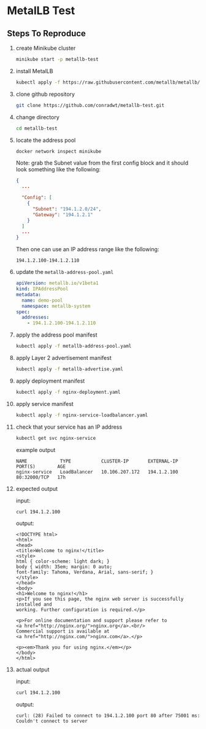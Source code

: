 # MetalLB Test

## Steps To Reproduce

1.  create Minikube cluster

    ```zsh
    minikube start -p metallb-test
    ```

2.  install MetalLB

    ```zsh
    kubectl apply -f https://raw.githubusercontent.com/metallb/metallb/v0.14.5/config/manifests/metallb-native.yaml
    ```

3.  clone github repository

    ```zsh
    git clone https://github.com/conradwt/metallb-test.git
    ```

4.  change directory

    ```zsh
    cd metallb-test
    ```

5.  locate the address pool

    ```zsh
    docker network inspect minikube
    ```

    Note: grab the Subnet value from the first config block and it should
    look something like the following:

    ```json
    {
      ...

      "Config": [
        {
          "Subnet": "194.1.2.0/24",
          "Gateway": "194.1.2.1"
        }
      ]
      ...
    }
    ```

    Then one can use an IP address range like the following:

    ```
    194.1.2.100-194.1.2.110
    ```

6.  update the `metallb-address-pool.yaml`

    ```yaml
    apiVersion: metallb.io/v1beta1
    kind: IPAddressPool
    metadata:
      name: demo-pool
      namespace: metallb-system
    spec:
      addresses:
        - 194.1.2.100-194.1.2.110
    ```

7.  apply the address pool manifest

    ```zsh
    kubectl apply -f metallb-address-pool.yaml
    ```

8.  apply Layer 2 advertisement manifest

    ```zsh
    kubectl apply -f metallb-advertise.yaml
    ```

9.  apply deployment manifest

    ```zsh
    kubectl apply -f nginx-deployment.yaml
    ```

10. apply service manifest

    ```zsh
    kubectl apply -f nginx-service-loadbalancer.yaml
    ```

11. check that your service has an IP address

    ```zsh
    kubectl get svc nginx-service
    ```

    example output

    ```text
    NAME            TYPE           CLUSTER-IP       EXTERNAL-IP      PORT(S)        AGE
    nginx-service   LoadBalancer   10.106.207.172   194.1.2.100   80:32000/TCP   17h
    ```

12. expected output

    input:

    ```zsh
    curl 194.1.2.100
    ```

    output:

    ```text
    <!DOCTYPE html>
    <html>
    <head>
    <title>Welcome to nginx!</title>
    <style>
    html { color-scheme: light dark; }
    body { width: 35em; margin: 0 auto;
    font-family: Tahoma, Verdana, Arial, sans-serif; }
    </style>
    </head>
    <body>
    <h1>Welcome to nginx!</h1>
    <p>If you see this page, the nginx web server is successfully installed and
    working. Further configuration is required.</p>

    <p>For online documentation and support please refer to
    <a href="http://nginx.org/">nginx.org</a>.<br/>
    Commercial support is available at
    <a href="http://nginx.com/">nginx.com</a>.</p>

    <p><em>Thank you for using nginx.</em></p>
    </body>
    </html>
    ```

13. actual output

    input:

    ```zsh
    curl 194.1.2.100
    ```

    output:

    ```text
    curl: (28) Failed to connect to 194.1.2.100 port 80 after 75001 ms: Couldn't connect to server
    ```
